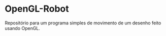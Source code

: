 # OpenGL-Robot
Repositório para um programa simples de movimento de um desenho feito usando OpenGL.
